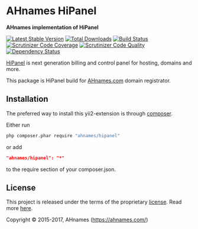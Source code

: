 # AHnames HiPanel

**AHnames implementation of HiPanel**

[![Latest Stable Version](https://poser.pugx.org/ahnames/hipanel/v/stable)](https://packagist.org/packages/ahnames/hipanel)
[![Total Downloads](https://poser.pugx.org/ahnames/hipanel/downloads)](https://packagist.org/packages/ahnames/hipanel)
[![Build Status](https://img.shields.io/travis/ahnames/hipanel.svg)](https://travis-ci.org/ahnames/hipanel)
[![Scrutinizer Code Coverage](https://img.shields.io/scrutinizer/coverage/g/ahnames/hipanel.svg)](https://scrutinizer-ci.com/g/ahnames/hipanel/)
[![Scrutinizer Code Quality](https://img.shields.io/scrutinizer/g/ahnames/hipanel.svg)](https://scrutinizer-ci.com/g/ahnames/hipanel/)
[![Dependency Status](https://www.versioneye.com/php/ahnames:hipanel/dev-master/badge.svg)](https://www.versioneye.com/php/ahnames:hipanel/dev-master)

[HiPanel] is next generation billing and control panel for hosting, domains and more.

This package is HiPanel build for [AHnames.com] domain registrator.

[HiPanel]: https://hipanel.com/
[AHnames.com]: https://ahnames.com/

## Installation

The preferred way to install this yii2-extension is through [composer](http://getcomposer.org/download/).

Either run

```sh
php composer.phar require "ahnames/hipanel"
```

or add

```json
"ahnames/hipanel": "*"
```

to the require section of your composer.json.

## License

This project is released under the terms of the proprietary [license](LICENSE).
Read more [here](https://en.wikipedia.org/wiki/Proprietary_software).

Copyright © 2015-2017, AHnames (https://ahnames.com/)
